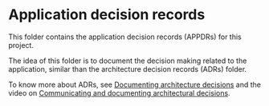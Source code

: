 # Application decision records

This folder contains the application decision records (APPDRs) for this project.

The idea of this folder is to document the decision making related to the application, similar than the architecture decision records (ADRs) folder. 

To know more about ADRs, see
[Documenting architecture decisions](http://thinkrelevance.com/blog/2011/11/15/documenting-architecture-decisions)
and the video on
[Communicating and documenting architectural decisions](https://www.youtube.com/watch?v=rwfXkSjFhzc).

